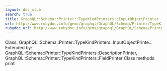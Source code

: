 ```yaml
---
layout: doc_stub
search: true
title: GraphQL::Schema::Printer::TypeKindPrinters::InputObjectPrinter
url: http://www.rubydoc.info/gems/graphql/GraphQL/Schema/Printer/TypeKindPrinters/InputObjectPrinter
rubydoc_url: http://www.rubydoc.info/gems/graphql/GraphQL/Schema/Printer/TypeKindPrinters/InputObjectPrinter
---
```


Class: GraphQL::Schema::Printer::TypeKindPrinters::InputObjectPrinte...
Extended by:
GraphQL::Schema::Printer::TypeKindPrinters::DescriptionPrinter,
GraphQL::Schema::Printer::TypeKindPrinters::FieldPrinter
Class methods:
print

